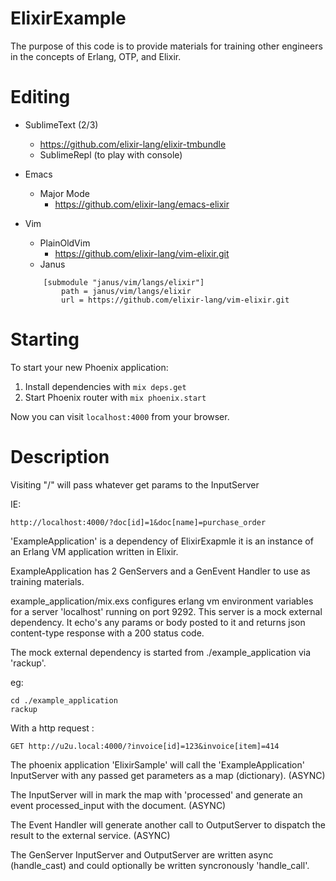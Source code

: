# ElixirExample

 The purpose of this code is to provide materials for training other 
engineers in the concepts of Erlang, OTP, and Elixir.


# Editing

* SublimeText (2/3)
	* https://github.com/elixir-lang/elixir-tmbundle
	* SublimeRepl (to play with console)

* Emacs
	* Major Mode
		*	https://github.com/elixir-lang/emacs-elixir
* Vim 
	* PlainOldVim
		*	https://github.com/elixir-lang/vim-elixir.git
	* Janus
	```
		[submodule "janus/vim/langs/elixir"]
			path = janus/vim/langs/elixir
			url = https://github.com/elixir-lang/vim-elixir.git
	```



# Starting


To start your new Phoenix application:

1. Install dependencies with `mix deps.get`
2. Start Phoenix router with `mix phoenix.start`

Now you can visit `localhost:4000` from your browser.


# Description

 
Visiting  "/" will pass whatever get params to the InputServer

IE: 
```
http://localhost:4000/?doc[id]=1&doc[name]=purchase_order
```

'ExampleApplication' is a dependency of ElixirExapmle it is
an instance of an Erlang VM application written in Elixir.


ExampleApplication has 2 GenServers and a GenEvent Handler
to use as training materials.


example_application/mix.exs configures erlang vm environment variables
for a server 'localhost' running on port 9292. This server is a mock
external dependency. It echo's any params or body posted to it and
returns json content-type response with a 200 status code.

The mock external dependency is started from ./example_application via
'rackup'.

eg:
```
cd ./example_application
rackup
```
With a http request :
```
GET http://u2u.local:4000/?invoice[id]=123&invoice[item]=414
```
The phoenix application 'ElixirSample' will call the
'ExampleApplication' InputServer with any passed get parameters
as a map (dictionary). (ASYNC)

The InputServer will in mark the map with 'processed' and generate
an event processed_input with the document. (ASYNC)

The Event Handler will generate another call to OutputServer to dispatch
the result to the external service. (ASYNC)

The GenServer InputServer and OutputServer are written async
(handle_cast) and could optionally be written syncronously
'handle_call'.






